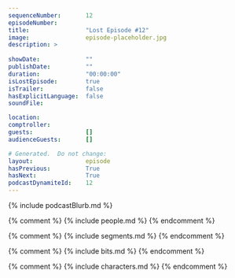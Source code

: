 ```yaml
---
sequenceNumber:       12
episodeNumber:        
title:                "Lost Episode #12"
image:                episode-placeholder.jpg
description: >
  
showDate:             ""
publishDate:          ""
duration:             "00:00:00"
isLostEpisode:        true
isTrailer:            false
hasExplicitLanguage:  false
soundFile:            

location:             
comptroller:          
guests:               []
audienceGuests:       []

# Generated.  Do not change:
layout:               episode
hasPrevious:          True
hasNext:              True
podcastDynamiteId:    12
---
```


{% include podcastBlurb.md %}

{% comment %}
{% include people.md %}
{% endcomment %}

{% comment %}
{% include segments.md %}
{% endcomment %}

{% comment %}
{% include bits.md %}
{% endcomment %}

{% comment %}
{% include characters.md %}
{% endcomment %}

